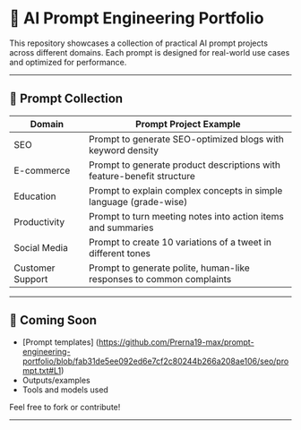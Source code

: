 # 🎯 AI Prompt Engineering Portfolio

This repository showcases a collection of practical AI prompt projects across different domains. Each prompt is designed for real-world use cases and optimized for performance.

---

## 🧠 Prompt Collection

| Domain          | Prompt Project Example                                                                   |
|------------------|-------------------------------------------------------------------------------------------|
| SEO              | Prompt to generate SEO-optimized blogs with keyword density                              |
| E-commerce       | Prompt to generate product descriptions with feature-benefit structure                   |
| Education        | Prompt to explain complex concepts in simple language (grade-wise)                       |
| Productivity     | Prompt to turn meeting notes into action items and summaries                             |
| Social Media     | Prompt to create 10 variations of a tweet in different tones                             |
| Customer Support | Prompt to generate polite, human-like responses to common complaints                     |

---

## 📌 Coming Soon

- [Prompt templates] (https://github.com/Prerna19-max/prompt-engineering-portfolio/blob/fab31de5ee092ed6e7cf2c80244b266a208ae106/seo/prompt.txt#L1)        
- Outputs/examples
- Tools and models used

Feel free to fork or contribute!

---
